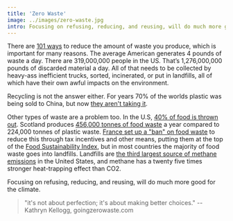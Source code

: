 ```yaml
---
title: 'Zero Waste'
image: ../images/zero-waste.jpg
intro: Focusing on refusing, reducing, and reusing, will do much more good for the climate.
---
```


There are [101 ways](https://www.goingzerowaste.com/blog/101-easy-eco-friendly-zero-waste-tips) to reduce the amount of waste you produce, which is important for many reasons. The average American generates 4 pounds of waste a day. There are 319,000,000 people in the US. That’s 1,276,000,000 pounds of discarded material a day. All of that needs to be collected by heavy-ass inefficient trucks, sorted, incinerated, or put in landfills, all of which have their own awful impacts on the environment.

Recycling is not the answer either. For years 70% of the worlds plastic was being sold to China, but now [they aren't taking it](https://www.npr.org/sections/goatsandsoda/2019/03/13/702501726/where-will-your-plastic-trash-go-now-that-china-doesnt-want-it).

Other types of waste are a problem too. In the U.S, [40% of food is thrown out](https://www.nrdc.org/sites/default/files/wasted-food-IP.pdf). Scotland produces [456,000 tonnes of food waste](https://www.bbc.com/news/uk-scotland-48257019) a year compared to 224,000 tonnes of plastic waste. [France set up a "ban" on food waste](https://foodtank.com/news/2019/06/opinion-frances-ban-on-food-waste-three-years-later/) to reduce this through tax incentives and other means, putting them at the top of the [Food Sustainability Index](http://foodsustainability.eiu.com/heat-map/), but in most countries the majority of food waste goes into landfills. Landfills are [the third largest source of methane emissions](https://wikipedia.org/wiki/Landfill_gas) in the United States, and methane has a twenty five times stronger heat-trapping effect than CO2.

Focusing on refusing, reducing, and reusing, will do much more good for the climate.

> "it's not about perfection; it's about making better choices." -- Kathryn Kellogg, goingzerowaste.com
